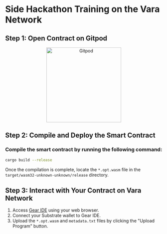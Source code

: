 # Side Hackathon Training on the Vara Network

## Step 1: Open Contract on Gitpod

<p align="center">
  <a href="https://gitpod.io/#https://github.com/Vara-Lab/Side-Hackathon-2024.git" target="_blank">
    <img src="https://gitpod.io/button/open-in-gitpod.svg" width="240" alt="Gitpod">
  </a>
</p>

## Step 2: Compile and Deploy the Smart Contract

### Compile the smart contract by running the following command:

```bash
cargo build --release
```

Once the compilation is complete, locate the `*.opt.wasm` file in the `target/wasm32-unknown-unknown/release` directory.

## Step 3: Interact with Your Contract on Vara Network

1. Access [Gear IDE](https://idea.gear-tech.io/programs?node=wss%3A%2F%2Frpc.vara.network) using your web browser.
2. Connect your Substrate wallet to Gear IDE.
3. Upload the `*.opt.wasm` and `metadata.txt` files by clicking the "Upload Program" button.